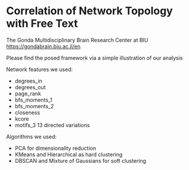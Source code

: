 # Correlation of Network Topology with Free Text

The Gonda Multidisciplinary Brain Research Center at BIU 
https://gondabrain.biu.ac.il/en  

Please find the posed framework via a simple illustration of our analysis

Network features we used:
- degrees_in
- degrees_out
- page_rank
- bfs_moments_1
- bfs_moments_2
- closeness
- kcore
- motifs_3 13 directed variations

Algorithms we used:
- PCA for dimensionality reduction
- KMeans and Hierarchical as hard clustering
- DBSCAN and Mixture of Gaussians for soft clustering

